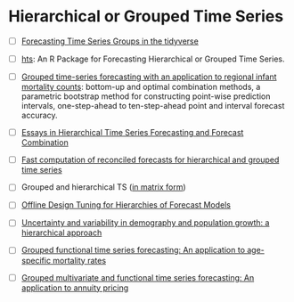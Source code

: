 # Hierarchical or Grouped Time Series

- [ ]  [Forecasting Time Series Groups in the tidyverse](https://cran.rstudio.com/web/packages/sweep/vignettes/SW01_Forecasting_Time_Series_Groups.html)

- [ ] [hts](https://cran.r-project.org/web/packages/hts/vignettes/hts.pdf): An R Package for Forecasting Hierarchical or Grouped Time Series. 

- [ ]  [Grouped time-series forecasting with an application to regional infant mortality counts](http://www.cpc.ac.uk/docs/2013_WP40_Grouped_Time-Series_Forecasting_Shang_et_al.pdf): bottom-up and optimal combination methods, a parametric bootstrap method for constructing point-wise prediction intervals,  one-step-ahead to ten-step-ahead point and interval forecast accuracy.







- [ ] [Essays in Hierarchical Time Series Forecasting and Forecast Combination](https://core.ac.uk/download/pdf/154428359.pdf)



- [ ] [Fast computation of reconciled forecasts for hierarchical and grouped time series](https://robjhyndman.com/papers/hgts4.pdf)










- [ ]  Grouped and hierarchical TS ([in matrix form](https://forecasters.org/wp-content/uploads/gravity_forms/7-2a51b93047891f1ec3608bdbd77ca58d/2014/07/Athanasopoulos_George_ISF2014.pdf))







- [ ] [Offline Design Tuning for Hierarchies of Forecast Models](http://cs.emis.de/LNI/Proceedings/Proceedings180/167.pdf)


- [ ] [Uncertainty and variability in demography and population growth: a hierarchical approach](http://zero.sci-hub.tw/3978/f6fab7692f0e7bfaf6c1c9662cde415e/clark2003.pdf)



- [ ] [Grouped functional time series forecasting: An application to age-specific mortality rates](https://arxiv.org/pdf/1609.04222.pdf)


- [ ] [Grouped multivariate and functional time series forecasting: An application to annuity pricing](https://www.sciencedirect.com/science/article/pii/S016766871630484X)



